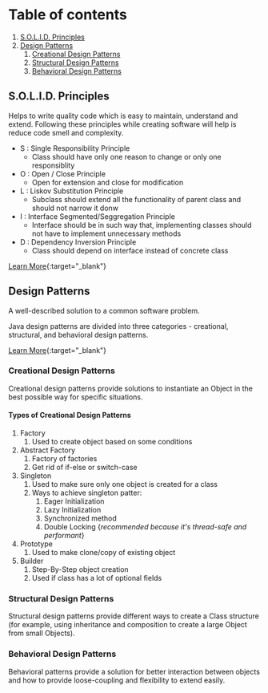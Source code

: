 # Table of contents
1. [S.O.L.I.D. Principles](#paragraph1)
2. [Design Patterns](#paragraph2)
    1. [Creational Design Patterns](#subparagraph1)
    2. [Structural Design Patterns](#subparagraph2)
    3. [Behavioral Design Patterns](#subparagraph3)

## S.O.L.I.D. Principles<a name="paragraph1"></a>
Helps to write quality code which is easy to maintain, understand and extend. Following these principles while creating software will help is reduce code smell and complexity.

- S : Single Responsibility Principle
  - Class should have only one reason to change or only one responsiblity
- O : Open / Close Principle
  - Open for extension and close for modification
- L : Liskov Substitution Principle
  - Subclass should extend all the functionality of parent class and should not narrow it donw
- I : Interface Segmented/Seggregation Principle
  - Interface should be in such way that, implementing classes should not have to implement unnecessary methods
- D : Dependency Inversion Principle
  - Class should depend on interface instead of concrete class
  
[Learn More](https://www.digitalocean.com/community/conceptual-articles/s-o-l-i-d-the-first-five-principles-of-object-oriented-design){:target="_blank"}

## Design Patterns<a name="paragraph2"></a>
A well-described solution to a common software problem.

Java design patterns are divided into three categories - creational, structural, and behavioral design patterns.

[Learn More](https://www.digitalocean.com/community/tutorials/java-design-patterns-example-tutorial){:target="_blank"}

### Creational Design Patterns<a name="subparagraph1"></a>
Creational design patterns provide solutions to instantiate an Object in the best possible way for specific situations.

#### Types of Creational Design Patterns

1. Factory
    1. Used to create object based on some conditions
2. Abstract Factory
    1. Factory of factories
    2. Get rid of if-else or switch-case
3. Singleton
    1. Used to make sure only one object is created for a class
    2. Ways to achieve singleton patter:
       1. Eager Initialization
       2. Lazy Initialization
       3. Synchronized method
       4. Double Locking {*recommended because it's thread-safe and performant*}
4. Prototype
    1. Used to make clone/copy of existing object
5. Builder
    1. Step-By-Step object creation
    2. Used if class has a lot of optional fields

### Structural Design Patterns<a name="subparagraph2"></a>
Structural design patterns provide different ways to create a Class structure (for example, using inheritance and composition to create a large Object from small Objects).

### Behavioral Design Patterns<a name="subparagraph3"></a>
Behavioral patterns provide a solution for better interaction between objects and how to provide loose-coupling and flexibility to extend easily.
